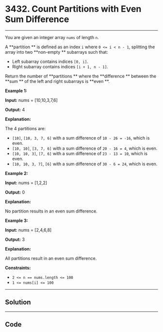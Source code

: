 # 3432. Count Partitions with Even Sum Difference

---

You are given an integer array `nums` of length `n`.

A **partition ** is defined as an index `i` where `0 <= i < n - 1`, splitting the array into two **non-empty ** subarrays such that:

  * Left subarray contains indices `[0, i]`.
  * Right subarray contains indices `[i + 1, n - 1]`.



Return the number of **partitions ** where the **difference ** between the **sum ** of the left and right subarrays is **even **.

 

**Example 1:**

**Input:** nums = [10,10,3,7,6]

**Output:** 4

**Explanation:**

The 4 partitions are:

  * `[10]`, `[10, 3, 7, 6]` with a sum difference of `10 - 26 = -16`, which is even.
  * `[10, 10]`, `[3, 7, 6]` with a sum difference of `20 - 16 = 4`, which is even.
  * `[10, 10, 3]`, `[7, 6]` with a sum difference of `23 - 13 = 10`, which is even.
  * `[10, 10, 3, 7]`, `[6]` with a sum difference of `30 - 6 = 24`, which is even.



**Example 2:**

**Input:** nums = [1,2,2]

**Output:** 0

**Explanation:**

No partition results in an even sum difference.

**Example 3:**

**Input:** nums = [2,4,6,8]

**Output:** 3

**Explanation:**

All partitions result in an even sum difference.

 

**Constraints:**

  * `2 <= n == nums.length <= 100`
  * `1 <= nums[i] <= 100`

---

## Solution



---

## Code
```python


```